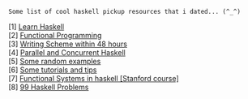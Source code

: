 ```
Some list of cool haskell pickup resources that i dated... (^_^)
```
[1] <a href="https://github.com/bitemyapp/learnhaskell">Learn Haskell</a><br>
[2] <a href="https://github.com/caiorss/Functional-Programming">Functional Programming</a><br>
[3] <a href="https://github.com/dstcruz/Write-Yourself-A-Scheme-In-48-Hours">Writing Scheme within 48 hours</a><br>
[4] <a href="https://github.com/simonmar/par-tutorial">Parallel and Concurrent Haskell</a><br>
[5] <a href="https://github.com/copton/haskell-examples">Some random examples</a><br>
[6] <a href="https://github.com/katychuang/getting-started-with-haskell">Some tutorials and tips</a><br>
[7] <a href="https://github.com/bos/stanford-cs240h">Functional Systems in haskell [Stanford course]</a><br>
[8] <a href="https://github.com/dlanner/99-haskell-problems">99 Haskell Problems</a><br>
